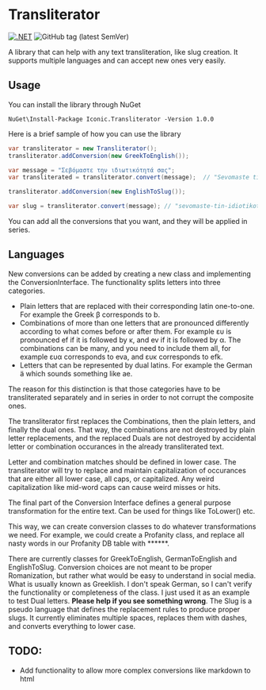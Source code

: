 # Transliterator

[![.NET](https://github.com/kastaniotis/Iconic.Transliterator/actions/workflows/dotnet.yml/badge.svg)](https://github.com/kastaniotis/Iconic.Transliterator/actions/workflows/dotnet.yml) 
![GitHub tag (latest SemVer)](https://img.shields.io/github/v/tag/kastaniotis/Iconic.Transliterator?color=%2331c854&label=Version%20&sort=semver)

A library that can help with any text transliteration, like slug creation.
It supports multiple languages and can accept new ones very easily.

## Usage

You can install the library through NuGet

```
NuGet\Install-Package Iconic.Transliterator -Version 1.0.0
```

Here is a brief sample of how you can use the library

``` c#
var transliterator = new Transliterator();
transliterator.addConversion(new GreekToEnglish());

var message = "Σεβόμαστε την ιδιωτικότητά σας";
var transliterated = transliterator.convert(message);  // "Sevomaste tin idiotikotita sas"

transliterator.addConversion(new EnglishToSlug());

var slug = transliterator.convert(message); // "sevomaste-tin-idiotikotita-sas"
```

You can add all the conversions that you want, and they will be applied in series.

## Languages

New conversions can be added by creating a new class and implementing the ConversionInterface.
The functionality splits letters into three categories.

- Plain letters that are replaced with their corresponding latin one-to-one. For example the Greek β corresponds to b.
- Combinations of more than one letters that are pronounced differently according to what comes before or after them. 
  For example ευ is pronounced ef if it is followed by κ, and ev if it is followed by α. The combinations can be many, and you
  need to include them all, for example ευα corresponds to eva, and ευκ corresponds to efk.
- Letters that can be represented by dual latins. For example the German ä which sounds something like ae.

The reason for this distinction is that those categories have to be transliterated separately and in series 
in order to not corrupt the composite ones.

The transliterator first replaces the Combinations, then the plain letters, and finally the dual ones. That way, the combinations
are not destroyed by plain letter replacements, and the replaced Duals are not destroyed by accidental letter or combination occurances
in the already transliterated text.

Letter and combination matches should be defined in lower case. The transliterator will try to replace and maintain capitalization
of occurances that are either all lower case, all caps, or capitalized. Any weird capitalization like mid-word caps can cause weird
misses or hits.

The final part of the Conversion Interface defines a general purpose transformation for the entire text. Can be used for things like ToLower() etc.

This way, we can create conversion classes to do whatever transformations we need.
For example, we could create a Profanity class, and replace all nasty words in our Profanity DB table with ******.

There are currently classes for GreekToEnglish, GermanToEnglish and EnglishToSlug.
Conversion choices are not meant to be proper Romanization, but rather what would be easy to understand in social
media. What is usually known as Greeklish.
I don't speak German, so I can't verify the functionality or completeness of the class. I just used it as an example to test Dual letters.
**Please help if you see something wrong**.
The Slug is a pseudo language that defines the replacement rules to produce proper slugs. It currently eliminates multiple spaces, replaces them with dashes, and converts everything to lower case.

## TODO:

- Add functionality to allow more complex conversions like markdown to html
